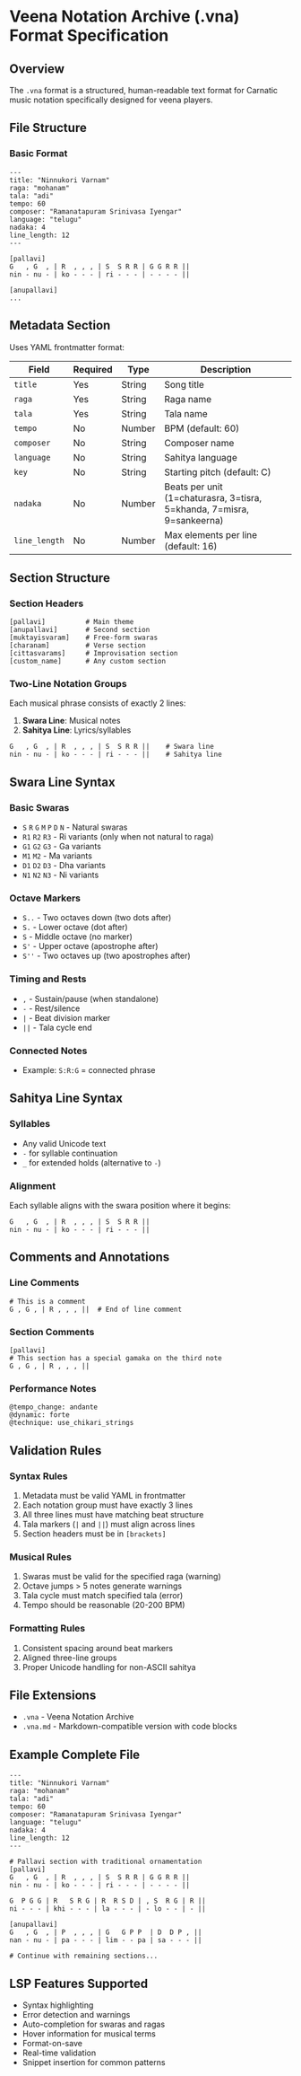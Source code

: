 # Veena Notation Archive (.vna) Format Specification

## Overview
The `.vna` format is a structured, human-readable text format for Carnatic music notation specifically designed for veena players.

## File Structure

### Basic Format
```vna
---
title: "Ninnukori Varnam"
raga: "mohanam"
tala: "adi"
tempo: 60
composer: "Ramanatapuram Srinivasa Iyengar"
language: "telugu"
nadaka: 4
line_length: 12
---

[pallavi]
G   , G  , | R  , , , | S  S R R | G G R R ||
nin - nu - | ko - - - | ri - - - | - - - - ||

[anupallavi]
...
```

## Metadata Section
Uses YAML frontmatter format:

| Field | Required | Type | Description |
|-------|----------|------|-------------|
| `title` | Yes | String | Song title |
| `raga` | Yes | String | Raga name |
| `tala` | Yes | String | Tala name |
| `tempo` | No | Number | BPM (default: 60) |
| `composer` | No | String | Composer name |
| `language` | No | String | Sahitya language |
| `key` | No | String | Starting pitch (default: C) |
| `nadaka` | No | Number | Beats per unit (1=chaturasra, 3=tisra, 5=khanda, 7=misra, 9=sankeerna) |
| `line_length` | No | Number | Max elements per line (default: 16) |

## Section Structure

### Section Headers
```vna
[pallavi]          # Main theme
[anupallavi]       # Second section  
[muktayisvaram]    # Free-form swaras
[charanam]         # Verse section
[cittasvarams]     # Improvisation section
[custom_name]      # Any custom section
```

### Two-Line Notation Groups
Each musical phrase consists of exactly 2 lines:

1. **Swara Line**: Musical notes
2. **Sahitya Line**: Lyrics/syllables

```vna
G   , G  , | R  , , , | S  S R R ||    # Swara line
nin - nu - | ko - - - | ri - - - ||    # Sahitya line  
```

## Swara Line Syntax

### Basic Swaras
- `S` `R` `G` `M` `P` `D` `N` - Natural swaras
- `R1` `R2` `R3` - Ri variants (only when not natural to raga)
- `G1` `G2` `G3` - Ga variants
- `M1` `M2` - Ma variants  
- `D1` `D2` `D3` - Dha variants
- `N1` `N2` `N3` - Ni variants

### Octave Markers
- `S..` - Two octaves down (two dots after)
- `S.` - Lower octave (dot after)
- `S` - Middle octave (no marker)
- `S'` - Upper octave (apostrophe after)
- `S''` - Two octaves up (two apostrophes after)

### Timing and Rests
- `,` - Sustain/pause (when standalone)
- `-` - Rest/silence
- `|` - Beat division marker
- `||` - Tala cycle end

### Connected Notes
- Example: `S:R:G` = connected phrase

## Sahitya Line Syntax

### Syllables
- Any valid Unicode text
- `-` for syllable continuation
- `_` for extended holds (alternative to `-`)

### Alignment
Each syllable aligns with the swara position where it begins:
```vna
G   , G  , | R  , , , | S  S R R ||
nin - nu - | ko - - - | ri - - - ||
```


## Comments and Annotations

### Line Comments
```vna
# This is a comment
G , G , | R , , , ||  # End of line comment
```

### Section Comments
```vna
[pallavi]
# This section has a special gamaka on the third note
G , G , | R , , , ||
```

### Performance Notes
```vna
@tempo_change: andante
@dynamic: forte
@technique: use_chikari_strings
```

## Validation Rules

### Syntax Rules
1. Metadata must be valid YAML in frontmatter
2. Each notation group must have exactly 3 lines
3. All three lines must have matching beat structure
4. Tala markers (`|` and `||`) must align across lines
5. Section headers must be in `[brackets]`

### Musical Rules
1. Swaras must be valid for the specified raga (warning)
2. Octave jumps > 5 notes generate warnings
3. Tala cycle must match specified tala (error)
4. Tempo should be reasonable (20-200 BPM)

### Formatting Rules
1. Consistent spacing around beat markers
2. Aligned three-line groups
3. Proper Unicode handling for non-ASCII sahitya

## File Extensions
- `.vna` - Veena Notation Archive
- `.vna.md` - Markdown-compatible version with code blocks

## Example Complete File

```vna
---
title: "Ninnukori Varnam"
raga: "mohanam"
tala: "adi"
tempo: 60
composer: "Ramanatapuram Srinivasa Iyengar"
language: "telugu"
nadaka: 4
line_length: 12
---

# Pallavi section with traditional ornamentation
[pallavi]
G   , G  , | R  , , , | S  S R R | G G R R ||
nin - nu - | ko - - - | ri - - - | - - - - ||

G  P G G | R   S R G | R  R S D | , S  R G | R ||
ni - - - | khi - - - | la - - - | - lo - - | - ||

[anupallavi]
G   , G  , | P  , , , | G   G P P  | D  D P , ||
nan - nu - | pa - - - | lim - - pa | sa - - - ||

# Continue with remaining sections...
```

## LSP Features Supported
- Syntax highlighting
- Error detection and warnings
- Auto-completion for swaras and ragas
- Hover information for musical terms
- Format-on-save
- Real-time validation
- Snippet insertion for common patterns